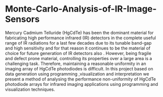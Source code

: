 # Monte-Carlo-Analysis-of-IR-Image-Sensors
Mercury Cadmium Telluride (HgCdTe) has been the dominant material for fabricating high performance infrared (IR) detectors in the complete useful range of IR radiations for a last few decades due to its tunable band-gap and high sensitivity and for that reason it continues to be the material of choice for future generation of IR detectors also  . However, being fragile and defect prone material, controlling its properties over a large area is a challenging task. Therefore, maintaining a reasonable uniformity in an imaging array of HgCdTe photodiodes is difficult.
In this project based on data generation using programming ,visualization and interpretation we present a method of analysing the performance non-uniformity of HgCdTe photodiode arrays for infrared imaging applications using programming and visualization techniques. 

